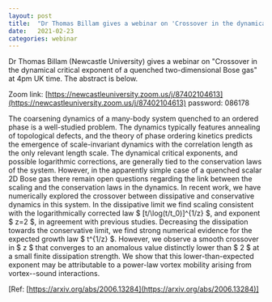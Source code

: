 ```yaml
---
layout: post
title:  "Dr Thomas Billam gives a webinar on 'Crossover in the dynamical critical exponent of a quenched two-dimensional Bose gas' (4pm UK time)"
date:   2021-02-23
categories: webinar
---
```

Dr Thomas Billam (Newcastle University) gives a webinar on "Crossover in the dynamical critical exponent of a quenched two-dimensional Bose gas" at 4pm UK time.
The abstract is below.

Zoom link: [https://newcastleuniversity.zoom.us/j/87402104613](https://newcastleuniversity.zoom.us/j/87402104613)
password: 086178

The coarsening dynamics of a many-body system quenched to an ordered phase is a well-studied problem. The dynamics typically features annealing of topological defects, and the theory of phase ordering kinetics predicts the emergence of scale-invariant dynamics with the correlation length as the only relevant length scale. The dynamical critical exponents, and possible logarithmic corrections, are generally tied to the conservation laws of the system. However, in the apparently simple case of a quenched scalar 2D Bose gas there remain open questions regarding the link between the scaling and the conservation laws in the dynamics. In recent work, we have numerically explored the crossover between dissipative and conservative dynamics in this system. In the dissipative limit we find scaling consistent with the logarithmically corrected law $ [t/\log(t/t_0)]^{1/z} $, and exponent $ z=2 $, in agreement with previous studies. Decreasing the dissipation towards the conservative limit, we find strong numerical evidence for the expected growth law $ t^{1/z} $. However, we observe a smooth crossover in $ z $ that converges to an anomalous value distinctly lower than $ 2 $ at a small finite dissipation strength. We show that this lower-than-expected exponent may be attributable to a power-law vortex mobility arising from vortex--sound interactions.

[Ref: [https://arxiv.org/abs/2006.13284](https://arxiv.org/abs/2006.13284)]

